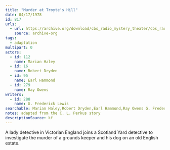 ```yaml
---
title: "Murder at Troyte's Hill"
date: 04/17/1978
id: 817
urls: 
  - url: https://archive.org/download/cbs_radio_mystery_theater/cbs_radio_mystery_theater-0801-0850.zip/cbs_radio_mystery_theater-0801-0850%2Fcbsrmt_0817_murder_at_troytes_hill.mp3
    source: archive-org
tags: 
  - adaptation
multipart: 0
actors:  
  - id: 112
    name: Marian Haley  
  - id: 16
    name: Robert Dryden  
  - id: 95
    name: Earl Hammond  
  - id: 279
    name: Ray Owens
writers:  
  - id: 288
    name: G. Frederick Lewis
searchable: Marian Haley,Robert Dryden,Earl Hammond,Ray Owens G. Frederick Lewis
notes: adapted from the C. L. Perkus story
descriptionSource: kf
---
```

A lady detective in Victorian England joins a Scotland Yard detective to investigate the murder of a grounds keeper and his dog on an old English estate.